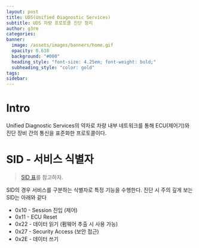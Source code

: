 ```yaml
---
layout: post
title: UDS(Unified Diagnostic Services)
subtitle: UDS 차량 프로토콜 진단 정리
author: g3rm
categories: 
banner:
  image: /assets/images/banners/home.gif
  opacity: 0.618
  background: "#000"
  heading_style: "font-size: 4.25em; font-weight: bold;"
  subheading_style: "color: gold"
tags: 
sidebar:
---
```



# Intro
Unified Diagnostic Services의 약자로 차량 내부 네트워크를 통해 ECU(제어기)와 진단 장비 간의 통신을 표준화한 프로토콜이다. 

# SID - 서비스 식별자
> [SID 표](https://en.wikipedia.org/wiki/Unified_Diagnostic_Services)를 참고하자.

SID의 경우 서비스를 구분하는 식별자로 특정 기능을 수행한다. 진단 시 주의 깊게 보는 SID는 아래와 같다
- 0x10 - Session 진입 (제어)
- 0x11 - ECU Reset
- 0x22 - 데이터 읽기 (펌웨어 추출 시 사용 가능)
- 0x27 - Security Access (보안 접근)
- 0x2E - 데이터 쓰기







